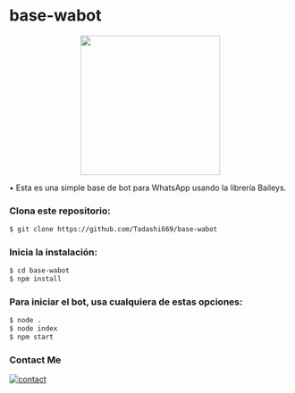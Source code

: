 # base-wabot
<p align="center">

<img src="https://telegra.ph/file/a88de6973f18046e409a9.jpg" width="250" height="250"/>

</p>
• Esta es una simple base de bot para WhatsApp usando la librería Baileys.



### Clona este repositorio:
```bash
$ git clone https://github.com/Tadashi669/base-wabot
```

### Inicia la instalación:
```bash
$ cd base-wabot
$ npm install
```

### Para iniciar el bot, usa cualquiera de estas opciones:
```bash
$ node .
$ node index
$ npm start
```

### Contact Me
<a href="https://wa.me/5212213261679"><img title="contact" src="https://img.shields.io/badge/WhatsApp-25D366?style=for-the-badge&logo=whatsapp&logoColor=white"/></a>
